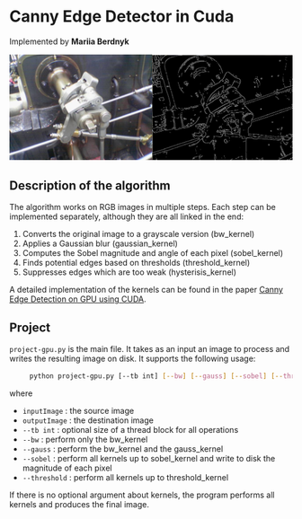 # Canny Edge Detector in Cuda

Implemented by **Mariia Berdnyk**

![img.png](img.png)

## Description of the algorithm
The algorithm works on RGB images in multiple steps. Each step can be implemented separately, although they are all linked in the end:

1. Converts the original image to a grayscale version (bw_kernel)
2. Applies a Gaussian blur (gaussian_kernel)
3. Computes the Sobel magnitude and angle of each pixel (sobel_kernel)
4. Finds potential edges  based on thresholds   (threshold_kernel)
5. Suppresses edges which are too weak (hysterisis_kernel)

A detailed implementation of the kernels can be found in the paper [Canny Edge Detection on GPU using CUDA](https://ieeexplore.ieee.org/document/4563088).

## Project

`project-gpu.py` is the main file. It takes as an input an image to process and writes the resulting image on disk. 
It supports the following usage:
```sh
     python project-gpu.py [--tb int] [--bw] [--gauss] [--sobel] [--threshold]  <inputImage> <outputImage>
```
where

- `inputImage` :  the source image
- `outputImage` : the destination image  
- `--tb int` : optional size of a thread block for all operations
- `--bw` : perform only the bw_kernel
- `--gauss` : perform the bw_kernel and the gauss_kernel 
- `--sobel` : perform all kernels up to sobel_kernel  and write to disk the magnitude of each pixel
- `--threshold` : perform all kernels up to threshold_kernel

If there is no optional argument about kernels, the program performs all kernels and produces the final image. 